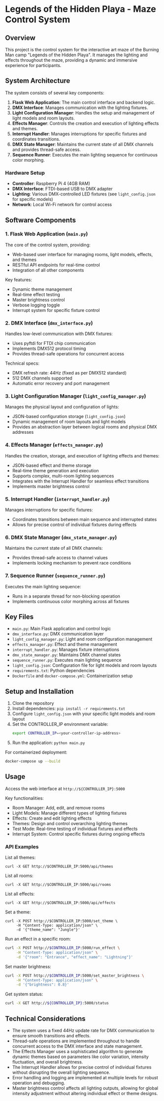 # Legends of the Hidden Playa - Maze Control System

## Overview

This project is the control system for the interactive art maze of the Burning Man camp "Legends of the Hidden Playa". It manages the lighting and effects throughout the maze, providing a dynamic and immersive experience for participants.

## System Architecture

The system consists of several key components:

1. **Flask Web Application**: The main control interface and backend logic.
2. **DMX Interface**: Manages communication with the lighting fixtures.
3. **Light Configuration Manager**: Handles the setup and management of light models and room layouts.
4. **Effects Manager**: Controls the creation and execution of lighting effects and themes.
5. **Interrupt Handler**: Manages interruptions for specific fixtures and coordinates transitions.
6. **DMX State Manager**: Maintains the current state of all DMX channels and provides thread-safe access.
7. **Sequence Runner**: Executes the main lighting sequence for continuous color morphing.

### Hardware Setup

- **Controller**: Raspberry Pi 4 (4GB RAM)
- **DMX Interface**: FTDI-based USB to DMX adapter
- **Lighting**: Various DMX-controlled LED fixtures (see `light_config.json` for specific models)
- **Network**: Local Wi-Fi network for control access

## Software Components

### 1. Flask Web Application (`main.py`)

The core of the control system, providing:
- Web-based user interface for managing rooms, light models, effects, and themes
- RESTful API endpoints for real-time control
- Integration of all other components

Key features:
- Dynamic theme management
- Real-time effect testing
- Master brightness control
- Verbose logging toggle
- Interrupt system for specific fixture control

### 2. DMX Interface (`dmx_interface.py`)

Handles low-level communication with DMX fixtures:
- Uses pyftdi for FTDI chip communication
- Implements DMX512 protocol timing
- Provides thread-safe operations for concurrent access

Technical specs:
- DMX refresh rate: 44Hz (fixed as per DMX512 standard)
- 512 DMX channels supported
- Automatic error recovery and port management

### 3. Light Configuration Manager (`light_config_manager.py`)

Manages the physical layout and configuration of lights:
- JSON-based configuration storage (`light_config.json`)
- Dynamic management of room layouts and light models
- Provides an abstraction layer between logical rooms and physical DMX addresses

### 4. Effects Manager (`effects_manager.py`)

Handles the creation, storage, and execution of lighting effects and themes:
- JSON-based effect and theme storage
- Real-time theme generation and execution
- Supports complex, multi-room lighting sequences
- Integrates with the Interrupt Handler for seamless effect transitions
- Implements master brightness control

### 5. Interrupt Handler (`interrupt_handler.py`)

Manages interruptions for specific fixtures:
- Coordinates transitions between main sequence and interrupted states
- Allows for precise control of individual fixtures during effects

### 6. DMX State Manager (`dmx_state_manager.py`)

Maintains the current state of all DMX channels:
- Provides thread-safe access to channel values
- Implements locking mechanism to prevent race conditions

### 7. Sequence Runner (`sequence_runner.py`)

Executes the main lighting sequence:
- Runs in a separate thread for non-blocking operation
- Implements continuous color morphing across all fixtures

## Key Files

- `main.py`: Main Flask application and control logic
- `dmx_interface.py`: DMX communication layer
- `light_config_manager.py`: Light and room configuration management
- `effects_manager.py`: Effect and theme management
- `interrupt_handler.py`: Manages fixture interruptions
- `dmx_state_manager.py`: Maintains DMX channel states
- `sequence_runner.py`: Executes main lighting sequence
- `light_config.json`: Configuration file for light models and room layouts
- `requirements.txt`: Python dependencies
- `Dockerfile` and `docker-compose.yml`: Containerization setup

## Setup and Installation

1. Clone the repository
2. Install dependencies: `pip install -r requirements.txt`
3. Configure `light_config.json` with your specific light models and room layout
4. Set the CONTROLLER_IP environment variable:
   ```bash
   export CONTROLLER_IP=<your-controller-ip-address>
   ```
5. Run the application: `python main.py`

For containerized deployment:
```bash
docker-compose up --build
```

## Usage

Access the web interface at `http://${CONTROLLER_IP}:5000`

Key functionalities:
- Room Manager: Add, edit, and remove rooms
- Light Models: Manage different types of lighting fixtures
- Effects: Create and edit lighting effects
- Themes: Design and control overarching lighting themes
- Test Mode: Real-time testing of individual fixtures and effects
- Interrupt System: Control specific fixtures during ongoing effects

### API Examples

List all themes:
```
curl -X GET http://$CONTROLLER_IP:5000/api/themes
```

List all rooms:
```
curl -X GET http://$CONTROLLER_IP:5000/api/rooms
```

List all effects:
```
curl -X GET http://$CONTROLLER_IP:5000/api/effects
```

Set a theme:
```
curl -X POST http://$CONTROLLER_IP:5000/set_theme \
     -H "Content-Type: application/json" \
     -d '{"theme_name": "Jungle"}'
```

Run an effect in a specific room:
```bash
curl -X POST http://$CONTROLLER_IP:5000/run_effect \
     -H "Content-Type: application/json" \
     -d '{"room": "Entrance", "effect_name": "Lightning"}'
```

Set master brightness:
```bash
curl -X POST http://$CONTROLLER_IP:5000/set_master_brightness \
     -H "Content-Type: application/json" \
     -d '{"brightness": 0.8}'
```

Get system status:
```bash
curl -X GET http://${CONTROLLER_IP}:5000/status
```

## Technical Considerations

- The system uses a fixed 44Hz update rate for DMX communication to ensure smooth transitions and effects.
- Thread-safe operations are implemented throughout to handle concurrent access to the DMX interface and state management.
- The Effects Manager uses a sophisticated algorithm to generate dynamic themes based on parameters like color variation, intensity fluctuation, and overall brightness.
- The Interrupt Handler allows for precise control of individual fixtures without disrupting the overall lighting sequence.
- Error handling and logging are implemented at multiple levels for robust operation and debugging.
- Master brightness control affects all lighting outputs, allowing for global intensity adjustment without altering individual effect or theme designs.
